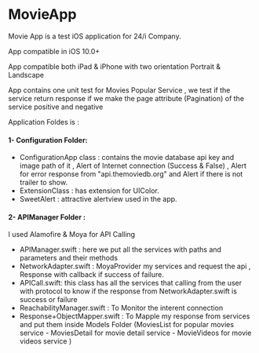 # MovieApp

Movie App is a test iOS application for 24/i Company.

App compatible in iOS 10.0+

App compatible both iPad & iPhone with two orientation Portrait & Landscape

App contains one unit test for Movies Popular Service , we test if the service return response if we make the page attribute (Pagination) of the service positive and negative

Application Foldes is :

#### 1- Configuration Folder:
  - ConfigurationApp class : 
  contains the movie database api key and image path of it ,  Alert of Internet connection (Success & False) , 
  Alert for error response from "api.themoviedb.org" and Alert if there is not trailer to show.
  - ExtensionClass : has extension for UIColor.
  - SweetAlert : attractive alertview used in the app.
  
#### 2- APIManager Folder : 
I used Alamofire & Moya for API Calling
  - APIManager.swift : here we put all the services with paths and parameters and their methods
  - NetworkAdapter.swift : MoyaProvider my services and request the api , Response with callback if success of failure.
  - APICall.swift: this class has all the services that calling from the user with protocol to know if the response from NetworkAdapter.swift is success or failure 
  - ReachabilityManager.swift : To Monitor the interent connection
  - Response+ObjectMapper.swift : To Mapple my response from services and put them inside Models Folder (MoviesList for popular movies service - MoviesDetail for movie detail service - MovieVideos for movie videos service )
  
          

